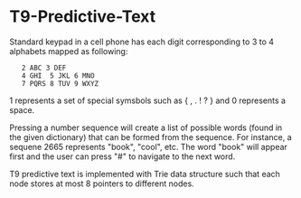 # T9-Predictive-Text

Standard keypad in a cell phone has each digit corresponding to 3 to 4 alphabets mapped as following: 

       2 ABC 3 DEF 
       4 GHI  5 JKL 6 MNO 
       7 PQRS 8 TUV 9 WXYZ

1 represents a set of special symsbols such as { , . ! ? } and 0 represents a space. 

Pressing a number sequence will create a list of possible words (found in the given dictionary) that can be formed from the sequence. For instance, a sequene 2665 represents "book", "cool", etc. The word "book" will appear first and the user can press "#" to navigate to the next word. 

T9 predictive text is implemented with Trie data structure such that each node stores at most 8 pointers to different nodes. 

